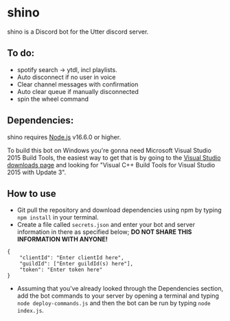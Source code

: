 # shino
shino is a Discord bot for the Utter discord server.

## To do:
- spotify search -> ytdl, incl playlists.
- Auto disconnect if no user in voice
- Clear channel messages with confirmation
- Auto clear queue if manually disconnected
- spin the wheel command

## Dependencies:
shino requires [Node.js](https://nodejs.org/) v16.6.0 or higher.

To build this bot on Windows you're gonna need Microsoft Visual Studio 2015 Build Tools, the easiest way to get that is by going to the [Visual Studio downloads page](https://my.visualstudio.com/Downloads) and looking for "Visual C++ Build Tools for Visual Studio 2015 with Update 3".

## How to use
- Git pull the repository and download dependencies using npm by typing `npm install` in your terminal.
- Create a file called `secrets.json` and enter your bot and server information in there as specified below; **DO NOT SHARE THIS INFORMATION WITH ANYONE!**
```
{
    "clientId": "Enter clientId here",
    "guildId": ["Enter guildId(s) here"],
    "token": "Enter token here"
}
```
- Assuming that you've already looked through the Dependencies section, add the bot commands to your server by opening a terminal and typing `node deploy-commands.js` and then the bot can be run by typing `node index.js`.